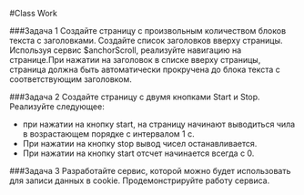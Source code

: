 #Class Work 

###Задача 1 
Создайте страницу с произвольным количеством блоков текста с заголовками.
Создайте список заголовков вверху страницы. Используя сервис $anchorScroll,
реализуйте навигацию на странице.При нажатии на заголовок в списке вверху страницы,
страница должна быть автоматически прокручена до блока текста с соответствующим заголовком.

###Задача 2 
Создайте страницу с двумя кнопками Start и Stop. Реализуйте следующее: 
* при нажатии на кнопку start, на страницу начинают выводиться чила в возрастающем порядке с интервалом 1 с. 
* При нажатии на кнопку stop вывод чисел останавливается. 
* При нажатии на кнопку start отсчет начинается всегда с 0. 
 
###Задача 3 
Разработайте сервис, которой можно будет использовать для записи данных в cookie. Продемонстрируйте работу сервиса.
